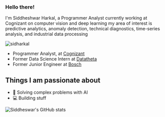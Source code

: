 ### Hello there!

I'm Siddheshwar Harkal, a Programmer Analyst currently working at Cognizant on computer vision and deep learning my area of interest is predictive analytics, anomaly detection, technical diagnostics, time-series analysis, and industrial data processing

<p align="left"> <img src="https://komarev.com/ghpvc/?username=sidharkal&label=Profile%20views&color=0e75b6&style=flat" alt="sidharkal" /> </p>

- Programmer Analyst, at [Cognizant](https://www.cognizant.com/)
- Former Data Science Intern at [Datatheta](https://www.datatheta.com/) 
- Former Junior Engineer at [Bosch](https://www.bosch.com/) 



## Things I am passionate about

- 🤖  Solving complex problems with AI
- 💻  Building stuff

![Siddheswar's GitHub stats](https://github-readme-stats.vercel.app/api?username=sidharkal&show_icons=true&theme=radical)
